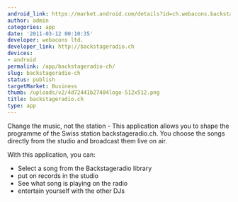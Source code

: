 ```yaml
---
android_link: https://market.android.com/details?id=ch.webacons.backstage
author: admin
categories: app
date: '2011-03-12 00:10:35'
developer: webacons ltd.
developer_link: http://backstageradio.ch
devices: 
- android
permalink: /app/backstageradio-ch/
slug: backstageradio-ch
status: publish
targetMarket: Business
thumb: /uploads/v2/4d72441b27404logo-512x512.png
title: backstageradio.ch
type: app
---
```


Change the music, not the station - This application allows you to shape the programme of the Swiss station backstageradio.ch. You choose the songs
directly from the studio and broadcast them live on air.

With this application, you can:
- Select a song from the Backstageradio library
- put on records in the studio
- See what song is playing on the radio
- entertain yourself with the other DJs
